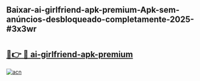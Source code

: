## Baixar-ai-girlfriend-apk-premium-Apk-sem-anúncios-desbloqueado-completamente-2025-#3x3wr

# <h2><a href="https://ainizakaria.my?title=ai-girlfriend-apk-premium&ref=20M">🔗👉 🔴 ai-girlfriend-apk-premium</a></h2>

[![acn](https://github.com/user-attachments/assets/0f9c940e-d8b0-45ae-aac7-cd30a18b3e1c)](https://ainizakaria.my?title=ai-girlfriend-apk-premium&ref=20M)

